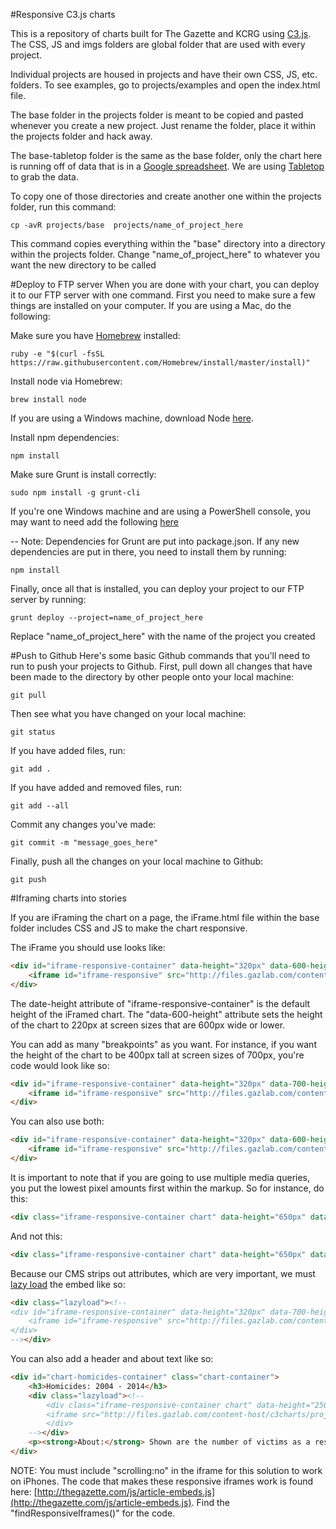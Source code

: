 #Responsive C3.js charts

This is a repository of charts built for The Gazette and KCRG using [C3.js](http://c3js.org/). The CSS, JS and imgs folders are global folder that are used with every project.

Individual projects are housed in projects and have their own CSS, JS, etc. folders. To see examples, go to projects/examples and open the index.html file.

The base folder in the projects folder is meant to be copied and pasted whenever you create a new project. Just rename the folder, place it within the projects folder and hack away.

The base-tabletop folder is the same as the base folder, only the chart here is running off of data that is in a [Google spreadsheet](https://docs.google.com/spreadsheets/d/1I1kFgNtDyHG2kX9BfetoKtYiG39ko7M9uBpm-c_UGlk/edit#gid=0). We are using [Tabletop](https://github.com/jsoma/tabletop) to grab the data.

To copy one of those directories and create another one within the projects folder, run this command:

	cp -avR projects/base  projects/name_of_project_here

This command copies everything within the "base" directory into a directory within the projects folder. Change "name_of_project_here" to whatever you want the new directory to be called


#Deploy to FTP server
When you are done with your chart, you can deploy it to our FTP server with one command. First you need to make sure a few things are installed on your computer. If you are using a Mac, do the following:

Make sure you have [Homebrew](http://brew.sh/) installed:

	ruby -e "$(curl -fsSL https://raw.githubusercontent.com/Homebrew/install/master/install)"

Install node via Homebrew:	
	
	brew install node

If you are using a Windows machine, download Node [here](https://nodejs.org/download/).

Install npm dependencies:
	
	npm install

Make sure Grunt is install correctly:
	
	sudo npm install -g grunt-cli

If you're one Windows machine and are using a PowerShell console, you may want to need add the following [here](https://github.com/gruntjs/grunt/issues/774#issuecomment-58268520)

-- Note: Dependencies for Grunt are put into package.json. If any new dependencies are put in there, you need to install them by running:
	
	npm install

Finally, once all that is installed, you can deploy your project to our FTP server by running:

	grunt deploy --project=name_of_project_here

Replace "name_of_project_here" with the name of the project you created


#Push to Github
Here's some basic Github commands that you'll need to run to push your projects to Github. First, pull down all changes that have been made to the directory by other people onto your local machine:

	git pull

Then see what you have changed on your local machine:
	
	git status

If you have added files, run:

	git add .
	
If you have added and removed files, run:

	git add --all

Commit any changes you've made:

	git commit -m "message_goes_here"

Finally, push all the changes on your local machine to Github:

	git push

#Iframing charts into stories

If you are iFraming the chart on a page, the iFrame.html file within the base folder includes CSS and JS to make the chart responsive.

The iFrame you should use looks like:

```html
<div id="iframe-responsive-container" data-height="320px" data-600-height="220px">
	<iframe id="iframe-responsive" src="http://files.gazlab.com/content-host/c3charts/projects/cr-shootings/index.html#chart-homicides" scrolling=no frameborder="0" width="100%"></iframe>
</div>
```

The date-height attribute of "iframe-responsive-container" is the default height of the iFramed chart. The "data-600-height" attribute sets the height of the chart to 220px at screen sizes that are 600px wide or lower.

You can add as many "breakpoints" as you want. For instance, if you want the height of the chart to be 400px tall at screen sizes of 700px, you're code would look like so:

```html
<div id="iframe-responsive-container" data-height="320px" data-700-height="250px">
	<iframe id="iframe-responsive" src="http://files.gazlab.com/content-host/c3charts/projects/cr-shootings/index.html#chart-homicides" scrolling=no frameborder="0" width="100%"></iframe>
</div>
```

You can also use both:

```html
<div id="iframe-responsive-container" data-height="320px" data-600-height="220px" data-700-height="250px">
	<iframe id="iframe-responsive" src="http://files.gazlab.com/content-host/c3charts/projects/cr-shootings/index.html#chart-homicides" scrolling=no frameborder="0" width="100%"></iframe>
</div>
```

It is important to note that if you are going to use multiple media queries, you put the lowest pixel amounts first within the markup. So for instance, do this:

```html
<div class="iframe-responsive-container chart" data-height="650px" data-400-height="750px" data-550-height="700px">
```

And not this:
```html
<div class="iframe-responsive-container chart" data-height="650px" data-550-height="700px" data-400-height="750px">
```

Because our CMS strips out attributes, which are very important, we must [lazy load](https://github.com/emn178/jquery-lazyload-any) the embed like so:

```html
<div class="lazyload"><!--
<div id="iframe-responsive-container" data-height="320px" data-700-height="250px" data-600-height="220px">
	<iframe id="iframe-responsive" src="http://files.gazlab.com/content-host/c3charts/projects/cr-shootings/index.html#chart-homicides" scrolling=no frameborder="0" width="100%"></iframe>
</div>
--></div>
```


You can also add a header and about text like so: 


```html
<div id="chart-homicides-container" class="chart-container">
	<h3>Homicides: 2004 - 2014</h3>
	<div class="lazyload"><!--
		<div class="iframe-responsive-container chart" data-height="250px" data-600-height="200px">
		<iframe src="http://files.gazlab.com/content-host/c3charts/projects/cr-shootings/index.html#chart-homicides" scrolling=no frameborder="0" width="100%"></iframe>
		</div>
	--></div>
	<p><strong>About:</strong> Shown are the number of victims as a result of homicide.  In 2006, police recorded five incidents with six victims, including a double homicide. This year, policed recorded six incidents with eight victims.</p>
</div>
```

NOTE: You must include "scrolling:no" in the iframe for this solution to work on iPhones. The code that makes these responsive iframes work is found here: [http://thegazette.com/js/article-embeds.js](http://thegazette.com/js/article-embeds.js). Find the "findResponsiveIframes()" for the code.